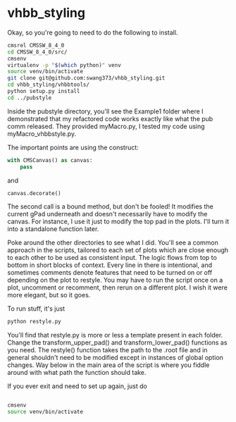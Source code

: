 # vhbb_styling

Okay, so you're going to need to do the following to install.

```bash
cmsrel CMSSW_8_4_0
cd CMSSW_8_4_0/src/
cmsenv
virtualenv -p "$(which python)" venv
source venv/bin/activate
git clone git@github.com:swang373/vhbb_styling.git
cd vhbb_styling/vhbbtools/
python setup.py install
cd ../pubstyle
```

Inside the pubstyle directory, you'll see the Example1 folder where I demonstrated that my refactored code works exactly like what the pub comm released. They provided myMacro.py, I tested my code using myMacro_vhbbstyle.py.

The important points are using the construct:
```python
with CMSCanvas() as canvas:
    pass
```
and 
```python
canvas.decorate()
```
The second call is a bound method, but don't be fooled! It modifies the current gPad underneath and doesn't necessarily have to modify the canvas. For instance, I use it just to modify the top pad in the plots. I'll turn it into a standalone function later.

Poke around the other directories to see what I did. You'll see a common approach in the scripts, tailored to each set of plots which are close enough to each other to be used as consistent input. The logic flows from top to bottom in short blocks of context. Every line in there is intentional, and sometimes comments denote features that need to be turned on or off depending on the plot to restyle. You may have to run the script once on a plot, uncomment or recomment, then rerun on a different plot. I wish it were more elegant, but so it goes.

To run stuff, it's just
```bash
python restyle.py
```
You'll find that restyle.py is more or less a template present in each folder. Change the transform_upper_pad() and transform_lower_pad() functions as you need. The restyle() function takes the path to the .root file and in general shouldn't need to be modified except in instances of global option changes. Way below in the main area of the script is where you fiddle around with what path the function should take.

If you ever exit and need to set up again, just do
```bash

cmsenv
source venv/bin/activate
```
